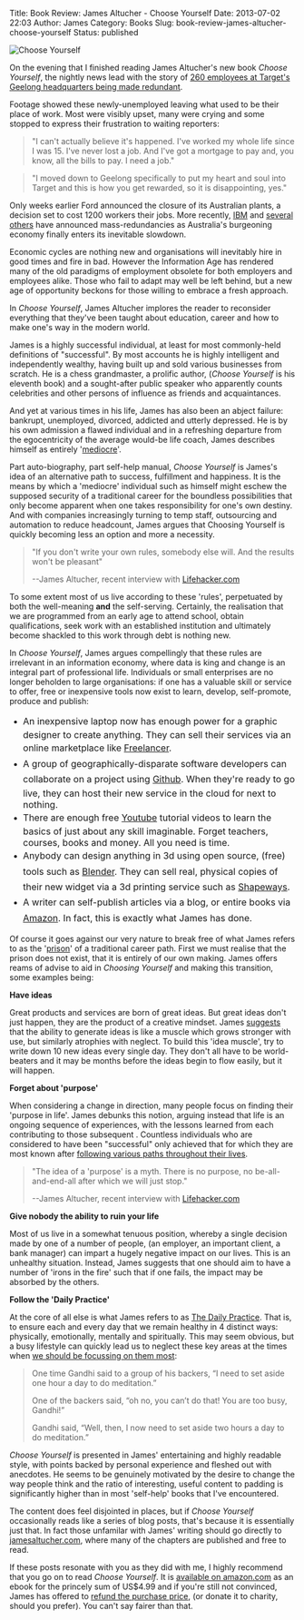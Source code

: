 Title: Book Review: James Altucher - Choose Yourself
Date: 2013-07-02 22:03
Author: James 
Category: Books
Slug: book-review-james-altucher-choose-yourself
Status: published

![Choose Yourself][]

On the evening that I finished reading James Altucher's new book *Choose
Yourself*, the nightly news lead with the story of [260 employees at
Target's Geelong headquarters being made redundant][Target].

Footage showed these newly-unemployed leaving what used to be their
place of work. Most were visibly upset, many were crying and some
stopped to express their frustration to waiting reporters:

> "I can't actually believe it's happened. I've worked my whole life
> since I was 15. I've never lost a job. And I've got a mortgage to pay
> and, you know, all the bills to pay. I need a job."

> "I moved down to Geelong specifically to put my heart and soul into
> Target and this is how you get rewarded, so it is disappointing, yes."

Only weeks earlier Ford announced the closure of its Australian plants,
a decision set to cost 1200 workers their jobs. More recently, [IBM][]
and [several others][] have announced mass-redundancies as Australia's
burgeoning economy finally enters its inevitable slowdown.

Economic cycles are nothing new and organisations will inevitably hire
in good times and fire in bad. However the Information Age has rendered
many of the old paradigms of employment obsolete for both employers and
employees alike. Those who fail to adapt may well be left behind, but a
new age of opportunity beckons for those willing to embrace a fresh
approach.

<!-- PELICAN_END_SUMMARY -->

In *Choose Yourself*, James Altucher implores the reader to reconsider
everything that they've been taught about education, career and how to
make one's way in the modern world.

James is a highly successful individual, at least for most commonly-held
definitions of "successful". By most accounts he is highly intelligent
and independently wealthy, having built up and sold various businesses
from scratch. He is a chess grandmaster, a prolific author, (*Choose
Yourself* is his eleventh book) and a sought-after public speaker who
apparently counts celebrities and other persons of influence as friends
and acquaintances.

And yet at various times in his life, James has also been an abject
failure: bankrupt, unemployed, divorced, addicted and utterly depressed.
He is by his own admission a flawed individual and in a refreshing
departure from the egocentricity of the average would-be life coach,
James describes himself as entirely '[mediocre][]'.

Part auto-biography, part self-help manual, *Choose Yourself* is James's
idea of an alternative path to success, fulfillment and happiness. It is
the means by which a 'mediocre' individual such as himself might eschew
the supposed security of a traditional career for the boundless
possibilities that only become apparent when one takes responsibility
for one's own destiny. And with companies increasingly turning to temp
staff, outsourcing and automation to reduce headcount, James argues that
Choosing Yourself is quickly becoming less an option and more
a necessity.

> "If you don't write your own rules, somebody else will. And the
> results won't be pleasant"
>
> --James Altucher, recent interview with [Lifehacker.com][]

To some extent most of us live according to these 'rules', perpetuated
by both the well-meaning **and** the self-serving. Certainly, the
realisation that we are programmed from an early age to attend school,
obtain qualifications, seek work with an established institution and
ultimately become shackled to this work through debt is nothing new.

In *Choose Yourself*, James argues compellingly that these rules are
irrelevant in an information economy, where data is king and change is
an integral part of professional life. Individuals or small enterprises
are no longer beholden to large organisations: if one has a valuable
skill or service to offer, free or inexpensive tools now exist to learn,
develop, self-promote, produce and publish:

-   <span style="line-height: 1.714285714; font-size: 1rem;">An
    inexpensive laptop now has enough power for a graphic designer to
    create anything. They can sell their services via an online
    marketplace like [Freelancer][].</span>
-   <span style="line-height: 1.714285714; font-size: 1rem;">A group of
    geographically-disparate software developers can collaborate on a
    project using [Github][]. When they're ready to go live, they can
    host their new service in the cloud for next to nothing.</span>
-   <span style="line-height: 1.714285714; font-size: 1rem;">There are
    enough free [Youtube][] tutorial videos to learn the basics of just
    about any skill imaginable. Forget teachers, courses, books and
    money. All you need is time.</span>
-   <span style="line-height: 1.714285714; font-size: 1rem;">Anybody can
    design anything in 3d using open source, (free) tools such as
    [Blender][]. They can sell real, physical copies of their new widget
    via a 3d printing service such as [Shapeways][].</span>
-   <span style="line-height: 1.714285714; font-size: 1rem;">A writer
    can self-publish articles via a blog, or entire books via
    [Amazon][]. In fact, this is exactly what James has done.</span>

Of course it goes against our very nature to break free of what James
refers to as the '[prison][]' of a traditional career path. First we
must realise that the prison does not exist, that it is entirely of our
own making. James offers reams of advise to aid in *Choosing Yourself*
and making this transition, some examples being:

**Have ideas**

Great products and services are born of great ideas. But great ideas
don't just happen, they are the product of a creative mindset. James
[suggests][] that the ability to generate ideas is like a muscle which
grows stronger with use, but similarly atrophies with neglect. To build
this 'idea muscle', try to write down 10 new ideas every single day.
They don't all have to be world-beaters and it may be months before the
ideas begin to flow easily, but it will happen.

**Forget about 'purpose'**

When considering a change in direction, many people focus on finding
their 'purpose in life'. James debunks this notion, arguing instead that
life is an ongoing sequence of experiences, with the lessons learned
from each contributing to those subsequent . Countless individuals who
are considered to have been "successful" only achieved that for which
they are most known after [following various paths throughout their
lives][].

> "The idea of a 'purpose' is a myth. There is no purpose, no
> be-all-and-end-all after which we will just stop."
>
> --James Altucher, recent interview with [Lifehacker.com][]

**Give nobody the ability to ruin your life**

Most of us live in a somewhat tenuous position, whereby a single
decision made by one of a number of people, (an employer, an important
client, a bank manager) can impart a hugely negative impact on our
lives. This is an unhealthy situation. Instead, James suggests that one
should aim to have a number of 'irons in the fire' such that if one
fails, the impact may be absorbed by the others.

**Follow the 'Daily Practice'**

At the core of all else is what James refers to as [The Daily
Practice][]. That is, to ensure each and every day that we remain
healthy in 4 distinct ways: physically, emotionally, mentally and
spiritually. This may seem obvious, but a busy lifestyle can quickly
lead us to neglect these key areas at the times when [we should be
focussing on them most][]:

> One time Gandhi said to a group of his backers, “I need to set aside
> one hour a day to do meditation.”
>
> One of the backers said, “oh no, you can’t do that! You are too busy,
> Gandhi!”
>
> Gandhi said, “Well, then, I now need to set aside two hours a day to
> do meditation.”

*Choose Yourself* is presented in James' entertaining and highly
readable style, with points backed by personal experience and fleshed
out with anecdotes. He seems to be genuinely motivated by the desire to
change the way people think and the ratio of interesting, useful content
to padding is significantly higher than in most 'self-help' books that
I've encountered.

The content does feel disjointed in places, but if *Choose Yourself*
occasionally reads like a series of blog posts, that's because it is
essentially just that. In fact those unfamilar with James' writing
should go directly to [jamesaltucher.com][], where many of the chapters
are published and free to read.

If these posts resonate with you as they did with me, I highly recommend
that you go on to read *Choose Yourself*. It is [available on
amazon.com][] as an ebook for the princely sum of US\$4.99 and if you're
still not convinced, James has offered to [refund the purchase price][],
(or donate it to charity, should you prefer). You can't say fairer than
that.

  [Choose Yourself]: http://www.jamesaltucher.com/wp-content/uploads/2013/05/chooseyourselfbook.jpg
  [Target]: http://www.abc.net.au/news/2013-06-12/target-confirms-up-to-260-jobs-to-go-at-head-office/4747864
  [IBM]: http://www.smh.com.au/it-pro/business-it/ibm-quietly-slashing-australian-jobs-20130619-2oic6.html
  [several others]: http://www.wsws.org/en/articles/2013/06/12/jobs-j12.html
  [mediocre]: http://techcrunch.com/2012/08/19/the-7-habits-of-highly-effective-mediocre-entrepreneurs/
  [Lifehacker.com]: http://lifehacker.com/im-james-altucher-and-this-is-how-i-work-514257641
  [Freelancer]: http://www.freelancer.com.au
  [Github]: http://github.com
  [Youtube]: http://www.youtube.com
  [Blender]: http://www.blender.org
  [Shapeways]: http://www.shapeways.com
  [Amazon]: http://www.amazon.com
  [prison]: http://www.jamesaltucher.com/2012/10/how-to-break-free-from-prison/
  [suggests]: http://www.jamesaltucher.com/2012/04/how-to-have-great-ideas/
  [following various paths throughout their lives]: http://www.jamesaltucher.com/2013/01/finding-your-goal-and-purpose-in-life/
  [The Daily Practice]: http://www.jamesaltucher.com/category/askjames/the-daily-practice/
  [we should be focussing on them most]: http://www.jamesaltucher.com/2012/08/5-things-i-learn-from-gandhi/
  [jamesaltucher.com]: http://www.jamesaltucher.com
  [available on amazon.com]: http://www.amazon.com/Choose-Yourself-ebook/dp/B00CO8D3G4
  [refund the purchase price]: http://www.jamesaltucher.com/2013/06/nobody-has-ever-made-this-offer-before-i-am-paying-people-back-if-they-read-my-book/

